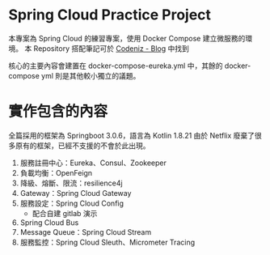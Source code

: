 # Spring Cloud Practice Project

本專案為 Spring Cloud 的練習專案，使用 Docker Compose 建立微服務的環境。
本 Repository 搭配筆記可於 [Codeniz - Blog](https://codeniz.com) 中找到

核心的主要內容會建置在 docker-compose-eureka.yml 中，其餘的 docker-compose yml 則是其他較小獨立的議題。

# 實作包含的內容

全篇採用的框架為 Springboot 3.0.6，語言為 Kotlin 1.8.21
由於 Netflix 廢棄了很多原有的框架，已經不支援的不會於此出現。

1. 服務註冊中心：Eureka、Consul、Zookeeper
2. 負載均衡：OpenFeign
3. 降級、熔斷、限流：resilience4j
4. Gateway：Spring Cloud Gateway
5. 服務設定：Spring Cloud Config
   - 配合自建 gitlab 演示
6. Spring Cloud Bus
7. Message Queue：Spring Cloud Stream
8. 服務監控：Spring Cloud Sleuth、Micrometer Tracing